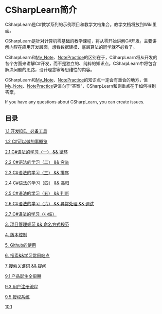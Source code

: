 # CSharpLearn简介
CSharpLearn是C#教学系列的示例项目和教学文档集合。教学文档将放到Wiki里面。

CSharpLearn是针对计算机零基础的教学课程，将从零开始讲解C#开发。主要讲解内容在应用开发层面，想看数据建模、底层算法的同学就不必看了。

CSharpLearn和[My_Note](https://github.com/zLulus/My_Note/)、[NotePractice](https://github.com/zLulus/NotePractice)的区别在于，CSharpLearn将从开发的各个方面来讲解C#开发，而不是独立的、纯粹的知识点，CSharpLearn中将包含解决问题的思路，设计理念等等思维性的内容。

CSharpLearn和[My_Note](https://github.com/zLulus/My_Note/)、[NotePractice](https://github.com/zLulus/NotePractice)的知识点一定会有重合的地方，但[My_Note](https://github.com/zLulus/My_Note/)、[NotePractice](https://github.com/zLulus/NotePractice)更偏向于“答案”，CSharpLearn和则重点在于如何得到答案。

If you have any questions about CSharpLearn, you can create issues.

## 目录
[1.1 开发IDE、必备工具](https://github.com/zLulus/CSharpLearn/wiki/1.1-%E5%BC%80%E5%8F%91IDE%E3%80%81%E5%BF%85%E5%A4%87%E5%B7%A5%E5%85%B7)

[1.2 C#可以做的事概览](https://github.com/zLulus/CSharpLearn/wiki/1.2-C%23%E5%8F%AF%E4%BB%A5%E5%81%9A%E7%9A%84%E4%BA%8B%E6%A6%82%E8%A7%88)

[2.1 C#语法的学习（一） && 循环](https://github.com/zLulus/CSharpLearn/wiki/2.1-C%23%E8%AF%AD%E6%B3%95%E7%9A%84%E5%AD%A6%E4%B9%A0%EF%BC%88%E4%B8%80%EF%BC%89-&&-%E5%BE%AA%E7%8E%AF)

[2.2 C#语法的学习（二） && 穷举](https://github.com/zLulus/CSharpLearn/wiki/2.2-C%23%E8%AF%AD%E6%B3%95%E7%9A%84%E5%AD%A6%E4%B9%A0%EF%BC%88%E4%BA%8C%EF%BC%89--&&-%E7%A9%B7%E4%B8%BE)

[2.3 C#语法的学习（三） && 排序](https://github.com/zLulus/CSharpLearn/wiki/2.3-C%23%E8%AF%AD%E6%B3%95%E7%9A%84%E5%AD%A6%E4%B9%A0%EF%BC%88%E4%B8%89%EF%BC%89-&&-%E6%8E%92%E5%BA%8F)

[2.4 C#语法的学习（四） && 递归](https://github.com/zLulus/CSharpLearn/wiki/2.4-C%23%E8%AF%AD%E6%B3%95%E7%9A%84%E5%AD%A6%E4%B9%A0%EF%BC%88%E5%9B%9B%EF%BC%89-&&-%E9%80%92%E5%BD%92)

[2.5 C#语法的学习（五） && 判断](https://github.com/zLulus/CSharpLearn/wiki/2.5-C%23%E8%AF%AD%E6%B3%95%E7%9A%84%E5%AD%A6%E4%B9%A0%EF%BC%88%E4%BA%94%EF%BC%89-&&-%E5%88%A4%E6%96%AD)

[2.6 C#语法的学习（六） && 异常处理 && 调试](https://github.com/zLulus/CSharpLearn/wiki/2.6-C%23%E8%AF%AD%E6%B3%95%E7%9A%84%E5%AD%A6%E4%B9%A0%EF%BC%88%E5%85%AD%EF%BC%89--&&-%E5%BC%82%E5%B8%B8%E5%A4%84%E7%90%86-&&-%E8%B0%83%E8%AF%95)

[2.7 C#语法的学习（小结）](https://github.com/zLulus/CSharpLearn/wiki/2.7-C%23%E8%AF%AD%E6%B3%95%E7%9A%84%E5%AD%A6%E4%B9%A0%EF%BC%88%E5%B0%8F%E7%BB%93%EF%BC%89)

[3. 项目管理规范 && 命名方式规范](https://github.com/zLulus/CSharpLearn/wiki/3.-%E9%A1%B9%E7%9B%AE%E7%AE%A1%E7%90%86%E8%A7%84%E8%8C%83-&&-%E5%91%BD%E5%90%8D%E6%96%B9%E5%BC%8F%E8%A7%84%E8%8C%83)

[4. 版本控制](https://github.com/zLulus/CSharpLearn/wiki/4.-%E7%89%88%E6%9C%AC%E6%8E%A7%E5%88%B6)

[5. Github的使用](https://github.com/zLulus/CSharpLearn/wiki/5.-Github%E7%9A%84%E4%BD%BF%E7%94%A8)

[6. 搜索&&学习常用站点](https://github.com/zLulus/CSharpLearn/wiki/6.-%E6%90%9C%E7%B4%A2&&%E5%AD%A6%E4%B9%A0%E5%B8%B8%E7%94%A8%E7%AB%99%E7%82%B9)

[7 搜索关键词 && 提问](https://github.com/zLulus/CSharpLearn/wiki/7-%E6%90%9C%E7%B4%A2%E5%85%B3%E9%94%AE%E8%AF%8D-&&-%E6%8F%90%E9%97%AE)

[9.1 产品诞生全周期](https://github.com/zLulus/CSharpLearn/wiki/9.1-%E4%BA%A7%E5%93%81%E8%AF%9E%E7%94%9F%E5%85%A8%E5%91%A8%E6%9C%9F)

[9.3 用户注册流程](https://github.com/zLulus/CSharpLearn/wiki/9.3-%E7%94%A8%E6%88%B7%E6%B3%A8%E5%86%8C%E6%B5%81%E7%A8%8B)

[9.5 授权系统](https://github.com/zLulus/CSharpLearn/wiki/9.5-%E6%8E%88%E6%9D%83%E7%B3%BB%E7%BB%9F)

[10.1](https://github.com/zLulus/CSharpLearn/wiki/10.1-%E5%BC%80%E5%8F%91%E5%9C%A8%E6%97%A5%E5%B8%B8%E7%94%9F%E6%B4%BB%E4%B8%AD%E7%9A%84%E8%BF%90%E7%94%A8%E4%B9%8B%E8%87%AA%E5%8A%A8%E5%90%88%E5%B9%B6%E8%A7%86%E9%A2%91)
